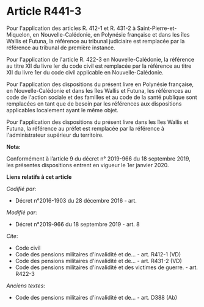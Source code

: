 # Article R441-3

Pour l'application des articles R. 412-1 et R. 431-2 à Saint-Pierre-et-Miquelon, en Nouvelle-Calédonie, en Polynésie
française et dans les îles Wallis et Futuna, la référence au   tribunal judiciaire est remplacée par la référence au tribunal
de première instance. 

Pour l'application de l'article R. 422-3 en Nouvelle-Calédonie, la référence au titre XII du livre Ier du code civil est
remplacée par la référence au titre XII du livre 1er du code civil applicable en Nouvelle-Calédonie. 

Pour l'application des dispositions du présent livre en Polynésie française, en Nouvelle-Calédonie et dans les îles Wallis et
Futuna, les références au code de l'action sociale et des familles et au code de la santé publique sont remplacées en tant
que de besoin par les références aux dispositions applicables localement ayant le même objet. 

Pour l'application des dispositions du présent livre dans les îles Wallis et Futuna, la référence au préfet est remplacée par
la référence à l'administrateur supérieur du territoire.

**Nota:**

Conformément à l’article 9 du décret n° 2019-966 du 18 septembre 2019, les présentes dispositions entrent en vigueur le 1er
janvier 2020.

**Liens relatifs à cet article**

_Codifié par_:

  - Décret n°2016-1903 du 28 décembre 2016 - art.

_Modifié par_:

  - Décret n°2019-966 du 18 septembre 2019 - art. 8

_Cite_:

  - Code civil
  - Code des pensions militaires d'invalidité et de... - art. R412-1 (VD)
  - Code des pensions militaires d'invalidité et de... - art. R431-2 (VD)
  - Code des pensions militaires d'invalidité et des victimes de guerre. - art. R422-3

_Anciens textes_:

  - Code des pensions militaires d'invalidité et de... - art. D388 (Ab)
